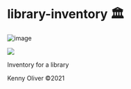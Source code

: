 # library-inventory :classical_building:

![image](https://www.codefactor.io/repository/github/KennyOliver/library-inventory/badge?style=for-the-badge)

[![](https://repl.it/badge/github/KennyOliver/library-inventory)](https://repl.it/@KennyOliver/library-inventory)

Inventory for a library

Kenny Oliver ©2021
